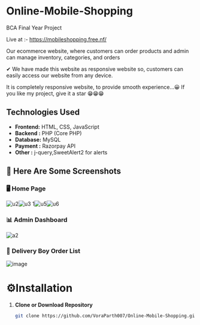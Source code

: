 # Online-Mobile-Shopping
BCA Final Year Project

Live at :- https://mobileshopping.free.nf/

Our ecommerce website, where customers can order products and admin can manage inventory, categories, and orders

✔ We have made this website as responsive website so, customers can easily access our website from any device.

It is completely responsive website, to provide smooth experience...😀
If you like my project, give it a star 😁😁😁

## Technologies Used

- **Frontend:** HTML, CSS, JavaScript
- **Backend :** PHP (Core PHP)
- **Database:** MySQL
- **Payment :** Razorpay API
- **Other   :** j-query,SweetAlert2 for alerts

## 📸 **Here Are Some Screenshots**

### 🖥️ **Home Page**
![u2](https://github.com/user-attachments/assets/b7dd4df6-d6ac-463f-8f27-95fb577fad26)![u3 1](https://github.com/user-attachments/assets/b3f5efa4-8622-4b01-89bd-8eee1fe8f6ec)![u5](https://github.com/user-attachments/assets/f71200f5-b801-4564-90e8-ff1fe2af9293)![u6](https://github.com/user-attachments/assets/b657d333-a231-4128-86c9-49a993058d68)

### 📊 **Admin Dashboard**
![a2](https://github.com/user-attachments/assets/6961829b-2c9b-485e-bf64-614e6e2906ad)

### 🚚 **Delivery Boy Order List**
![image](https://github.com/user-attachments/assets/1e47ad2b-529e-40ce-a38a-97a1beeb3136)


# ⚙️Installation

1. **Clone or Download Repository**

   ```bash
   git clone https://github.com/VoraParth007/Online-Mobile-Shopping.git
